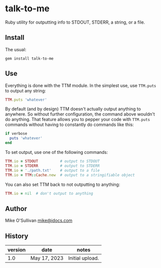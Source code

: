 # talk-to-me
Ruby utility for outputting info to STDOUT, STDERR, a string, or a file.


## Install

The usual:

```
gem install talk-to-me
```

## Use

Everything is done with the TTM module. In the simplest use, use `TTM.puts` to
output any string:

```ruby
TTM.puts 'whatever'
```

By default (and by design) TTM doesn't actually output anything to anywhere.
So without further configuration, the command above wouldn't do anything. That
feature allows you to pepper your code with `TTM.puts` commands without having to
constantly do commands like this:

```ruby
if verbose
  puts 'whatever'
end
```

To set output, use one of the following commands:

```ruby
TTM.io = STDOUT          # output to STDOUT
TTM.io = STDERR          # output to STDERR
TTM.io = './path.txt'    # output to a file
TTM.io = TTM::Cache.new  # output to a stringifiable object
```

You can also set TTM back to not outputting to anything:

```ruby
TTM.io = nil  # don't output to anything
```


## Author

Mike O'Sullivan
mike@idocs.com

## History

| version  | date         | notes           |
|----------|--------------|-----------------|
| 1.0      | May 17, 2023 | Initial upload. |